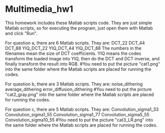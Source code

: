 # Multimedia_hw1
This homework includes these Matlab scripts code. They are just simple Matlab scripts, so for executing the program, 
just open them with Matlab and click "Run".

For question a, there are 6 Matlab scripts. They are:
DCT_22 
DCT_44
DCT_88
YIQ_DCT_22
YIQ_DCT_44
YIQ_DCT_88
The numbers in the filenames mean the size of DCT coefficients.
YIQ means the codes transform the loaded image into YIQ, then do the DCT and DCT inverse, and finally transform the result into RGB.
#You need to put the picture "cat1.png" into the same folder where the Matlab scripts are placed for running the codes.

For question b, there are 3 Matlab scripts. They are:
noise_dithering
average_dithering
error_diffusion_dithering
#You need to put the picture "cat2_gray.png" into the same folder where the Matlab scripts are placed for running the codes.

For question c, there are 5 Matlab scripts. They are:
Convolution_sigma1_33
Convolution_sigma1_55
Convolution_sigma1_77
Convolution_sigma5_55
Convolution_sigma10_55
#You need to put the picture "cat3_LR.png" into the same folder where the Matlab scripts are placed for running the codes.
